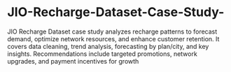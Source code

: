 # JIO-Recharge-Dataset-Case-Study-
JIO Recharge Dataset case study analyzes recharge patterns to forecast demand, optimize network resources, and enhance customer retention. It covers data cleaning, trend analysis, forecasting by plan/city, and key insights. Recommendations include targeted promotions, network upgrades, and payment incentives for growth
